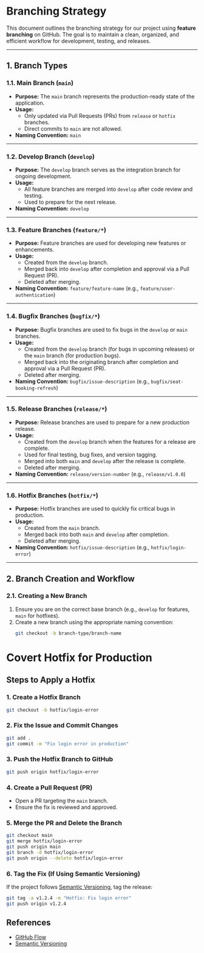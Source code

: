 # Branching Strategy

This document outlines the branching strategy for our project using **feature branching** on GitHub. The goal is to maintain a clean, organized, and efficient workflow for development, testing, and releases.

---

## **1. Branch Types**

### **1.1. Main Branch (`main`)**
- **Purpose:** The `main` branch represents the production-ready state of the application.
- **Usage:**
  - Only updated via Pull Requests (PRs) from `release` or `hotfix` branches.
  - Direct commits to `main` are not allowed.
- **Naming Convention:** `main`

---

### **1.2. Develop Branch (`develop`)**
- **Purpose:** The `develop` branch serves as the integration branch for ongoing development.
- **Usage:**
  - All feature branches are merged into `develop` after code review and testing.
  - Used to prepare for the next release.
- **Naming Convention:** `develop`

---

### **1.3. Feature Branches (`feature/*`)**
- **Purpose:** Feature branches are used for developing new features or enhancements.
- **Usage:**
  - Created from the `develop` branch.
  - Merged back into `develop` after completion and approval via a Pull Request (PR).
  - Deleted after merging.
- **Naming Convention:** `feature/feature-name` (e.g., `feature/user-authentication`)

---

### **1.4. Bugfix Branches (`bugfix/*`)**
- **Purpose:** Bugfix branches are used to fix bugs in the `develop` or `main` branches.
- **Usage:**
  - Created from the `develop` branch (for bugs in upcoming releases) or the `main` branch (for production bugs).
  - Merged back into the originating branch after completion and approval via a Pull Request (PR).
  - Deleted after merging.
- **Naming Convention:** `bugfix/issue-description` (e.g., `bugfix/seat-booking-refresh`)

---

### **1.5. Release Branches (`release/*`)**
- **Purpose:** Release branches are used to prepare for a new production release.
- **Usage:**
  - Created from the `develop` branch when the features for a release are complete.
  - Used for final testing, bug fixes, and version tagging.
  - Merged into both `main` and `develop` after the release is complete.
  - Deleted after merging.
- **Naming Convention:** `release/version-number` (e.g., `release/v1.0.0`)

---

### **1.6. Hotfix Branches (`hotfix/*`)**
- **Purpose:** Hotfix branches are used to quickly fix critical bugs in production.
- **Usage:**
  - Created from the `main` branch.
  - Merged back into both `main` and `develop` after completion.
  - Deleted after merging.
- **Naming Convention:** `hotfix/issue-description` (e.g., `hotfix/login-error`)

---

## **2. Branch Creation and Workflow**

### **2.1. Creating a New Branch**
1. Ensure you are on the correct base branch (e.g., `develop` for features, `main` for hotfixes).
2. Create a new branch using the appropriate naming convention:
   ```bash
   git checkout -b branch-type/branch-name

# Covert Hotfix for Production

## Steps to Apply a Hotfix

### 1. Create a Hotfix Branch
```bash
git checkout -b hotfix/login-error
```

### 2. Fix the Issue and Commit Changes
```bash
git add .
git commit -m "Fix login error in production"
```

### 3. Push the Hotfix Branch to GitHub
```bash
git push origin hotfix/login-error
```

### 4. Create a Pull Request (PR)
- Open a PR targeting the `main` branch.
- Ensure the fix is reviewed and approved.

### 5. Merge the PR and Delete the Branch
```bash
git checkout main
git merge hotfix/login-error
git push origin main
git branch -d hotfix/login-error
git push origin --delete hotfix/login-error
```

### 6. Tag the Fix (If Using Semantic Versioning)
If the project follows [Semantic Versioning](https://semver.org/), tag the release:
```bash
git tag -a v1.2.4 -m "Hotfix: Fix login error"
git push origin v1.2.4
```

## References
- [GitHub Flow](https://docs.github.com/en/get-started/quickstart/github-flow)
- [Semantic Versioning](https://semver.org/)
